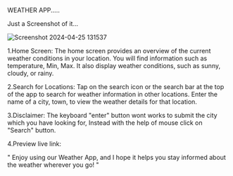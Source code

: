 WEATHER APP.....


Just a Screenshot of it...

![Screenshot 2024-04-25 131537](https://github.com/Gurukirank2024/My_Projects/assets/167998862/043c72fe-dfef-4998-99ab-b7a570b682d5)


1.Home Screen:
       The home screen provides an overview of the current weather conditions in your location.
       You will find information such as temperature, Min, Max. It also display weather conditions, such as sunny, cloudy, or rainy.

2.Search for Locations:
        Tap on the search icon or the search bar at the top of the app to search for weather information in other locations.
        Enter the name of a city, town, to view the weather details for that location.

3.Disclaimer: 
         The keyboard "enter" button wont works to submit the city which you have looking for, Instead with the help of mouse click on "Search" button.


4.Preview live link: 

         

 " Enjoy using our Weather App, and I hope it helps you stay informed about the weather wherever you go! "




